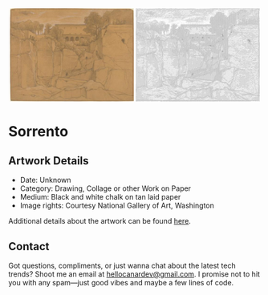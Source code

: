 <html>

<div align="center">
    <img width="49%" src="artwork.jpg" alt="artwork"/>
    <img width="49%" src="ascii_artwork.jpg" alt="artwork ASCII"/>
</div>

# Sorrento

## Artwork Details

- Date: Unknown
- Category: Drawing, Collage or other Work on Paper
- Medium: Black and white chalk on tan laid paper
- Image rights: Courtesy National Gallery of Art, Washington

Additional details about the artwork can be found [here](https://www.artsy.net/artwork/francois-edouard-bertin-sorrento).

## Contact

Got questions, compliments, or just wanna chat about the latest tech trends? Shoot me an email
at [hellocanardev@gmail.com](mailto:hellocanardev@gmail.com). I promise not to hit you with any spam—just good vibes and
maybe a few lines of code.

</html>
